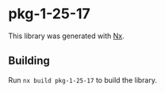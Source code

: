 # pkg-1-25-17

This library was generated with [Nx](https://nx.dev).

## Building

Run `nx build pkg-1-25-17` to build the library.
